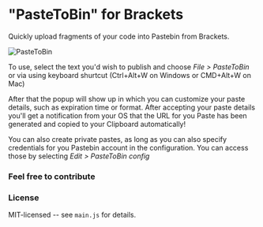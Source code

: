 "PasteToBin" for Brackets
==============================
Quickly upload fragments of your code into Pastebin from Brackets.

![PasteToBin](https://raw.githubusercontent.com/Worie/brackets-pastetobin/master/demo.gif)

To use, select the text you'd wish to publish and choose _File > PasteToBin_ or via using keyboard shurtcut (Ctrl+Alt+W on Windows or CMD+Alt+W on Mac)

After that the popup will show up in which you can customize your paste details, such as expiration time or format. After accepting your paste details you'll get a notification from your OS that the URL for you Paste has been generated and copied to your Clipboard automatically!

You can also create private pastes, as long as you can also specify credentials for you Pastebin account in the configuration. 
You can access those by selecting _Edit > PasteToBin config_

### Feel free to contribute

### License
MIT-licensed -- see `main.js` for details.
